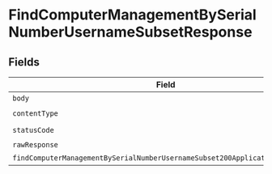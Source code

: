 # FindComputerManagementBySerialNumberUsernameSubsetResponse


## Fields

| Field                                                                                                                                                                   | Type                                                                                                                                                                    | Required                                                                                                                                                                | Description                                                                                                                                                             |
| ----------------------------------------------------------------------------------------------------------------------------------------------------------------------- | ----------------------------------------------------------------------------------------------------------------------------------------------------------------------- | ----------------------------------------------------------------------------------------------------------------------------------------------------------------------- | ----------------------------------------------------------------------------------------------------------------------------------------------------------------------- |
| `body`                                                                                                                                                                  | *Uint8Array*                                                                                                                                                            | :heavy_minus_sign:                                                                                                                                                      | N/A                                                                                                                                                                     |
| `contentType`                                                                                                                                                           | *string*                                                                                                                                                                | :heavy_check_mark:                                                                                                                                                      | N/A                                                                                                                                                                     |
| `statusCode`                                                                                                                                                            | *number*                                                                                                                                                                | :heavy_check_mark:                                                                                                                                                      | N/A                                                                                                                                                                     |
| `rawResponse`                                                                                                                                                           | [AxiosResponse>](https://axios-http.com/docs/res_schema)                                                                                                                | :heavy_minus_sign:                                                                                                                                                      | N/A                                                                                                                                                                     |
| `findComputerManagementBySerialNumberUsernameSubset200ApplicationJSONObject`                                                                                            | [FindComputerManagementBySerialNumberUsernameSubset200ApplicationJSON](../../models/operations/findcomputermanagementbyserialnumberusernamesubset200applicationjson.md) | :heavy_minus_sign:                                                                                                                                                      | OK                                                                                                                                                                      |